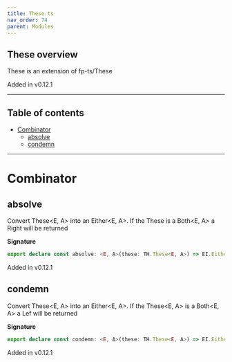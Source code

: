 ```yaml
---
title: These.ts
nav_order: 74
parent: Modules
---
```


## These overview

These is an extension of fp-ts/These

Added in v0.12.1

---

<h2 class="text-delta">Table of contents</h2>

- [Combinator](#combinator)
  - [absolve](#absolve)
  - [condemn](#condemn)

---

# Combinator

## absolve

Convert These<E, A> into an Either<E, A>. If the These is a Both<E, A> a Right<A> will be returned

**Signature**

```ts
export declare const absolve: <E, A>(these: TH.These<E, A>) => EI.Either<E, A>
```

Added in v0.12.1

## condemn

Convert These<E, A> into an Either<E, A>. If the These<E, A> is a Both<E, A> a Lef<E> will be
returned

**Signature**

```ts
export declare const condemn: <E, A>(these: TH.These<E, A>) => EI.Either<E, A>
```

Added in v0.12.1
